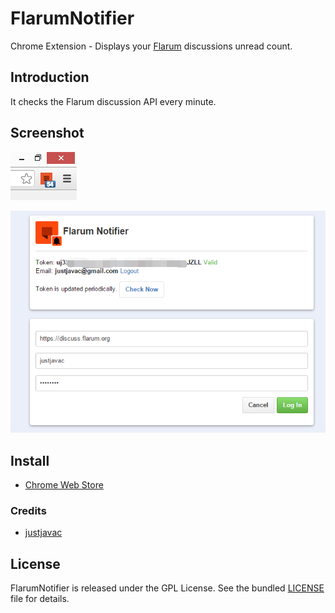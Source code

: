 # FlarumNotifier

Chrome Extension - Displays your [Flarum](http://flarum.org) discussions unread count.

## Introduction

It checks the Flarum discussion API every minute. 

## Screenshot

![](screenshot/screenshot-1.png)

![](screenshot/screenshot-2.png)

## Install

- [Chrome Web Store](https://chrome.google.com/webstore/detail/flarum-notifier/ejpfiicmhnjilbdomflkdcbflomoobmh)

### Credits

- [justjavac](https://github.com/justjavac)

## License

FlarumNotifier is released under the GPL License. See the bundled [LICENSE](LICENSE) file for details.